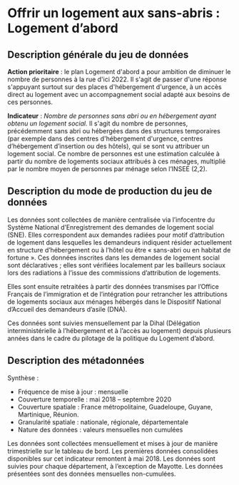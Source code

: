 # Offrir un logement aux sans-abris : Logement d’abord
## Description générale du jeu de données 
**Action prioritaire** : le plan Logement d'abord a pour ambition de diminuer le nombre de personnes à la rue d'ici 2022. Il s'agit de passer d'une réponse s'appuyant surtout sur des places d'hébergement d'urgence, à un accès direct au logement avec un accompagnement social adapté aux besoins de ces personnes.

**Indicateur** : *Nombre de personnes sans abri ou en hébergement ayant obtenu un logement social.*
Il s'agit du nombre de personnes, précédemment sans abri ou hébergées dans des structures temporaires (par exemple dans des centres d'hébergement d'urgence, centres d’hébergement d’insertion ou des hôtels), qui se sont vu attribuer un logement social. Ce nombre de personnes est une estimation calculée à partir du nombre de logements sociaux attribués à ces ménages, multiplié par le nombre moyen de personnes par ménage selon l’INSEE (2,2).

## Description du mode de production du jeu de données 
Les données sont collectées de manière centralisée via l’infocentre du Système National d’Enregistrement des demandes de logement social (SNE). Elles correspondent aux demandes radiées pour motif d’attribution de logement dans lesquelles les demandeurs indiquent résider actuellement en structure d’hébergement ou à l’hôtel ou être « sans-abri ou en habitat de fortune ». Ces données inscrites dans les demandes de logement social sont déclaratives ; elles sont vérifiées localement par les bailleurs sociaux lors des radiations à l’issue des commissions d’attribution de logements.

Elles sont ensuite retraitées à partir des données transmises par l’Office Français de l’immigration et de l’intégration pour retrancher les attributions de logements sociaux aux ménages hébergés dans le Dispositif National d’Accueil des demandeurs d’asile (DNA).

Ces données sont suivies mensuellement par la Dihal (Délégation interministérielle à l’hébergement et à l’accès au logement) depuis plusieurs années dans le cadre du pilotage de la politique du Logement d’abord.

## Description des métadonnées 
Synthèse :
-	Fréquence de mise à jour : mensuelle
-	Couverture temporelle :  mai 2018 – septembre 2020
-	Couverture spatiale : France métropolitaine, Guadeloupe, Guyane, Martinique, Réunion.
-	Granularité spatiale : nationale, régionale, départementale 
-	Nature des données : valeurs mensuelles non cumulées

Les données sont collectées mensuellement et mises à jour de manière trimestrielle sur le tableau de bord.
Les premières données consolidées disponibles sur cet indicateur remontent à mai 2018.
Les données sont suivies pour chaque département, à l’exception de Mayotte.
Les données présentées sont des données mensuelles non-cumulées.